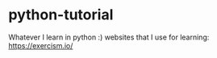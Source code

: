 # python-tutorial

Whatever I learn in python :)
websites that I use for learning:
https://exercism.io/
